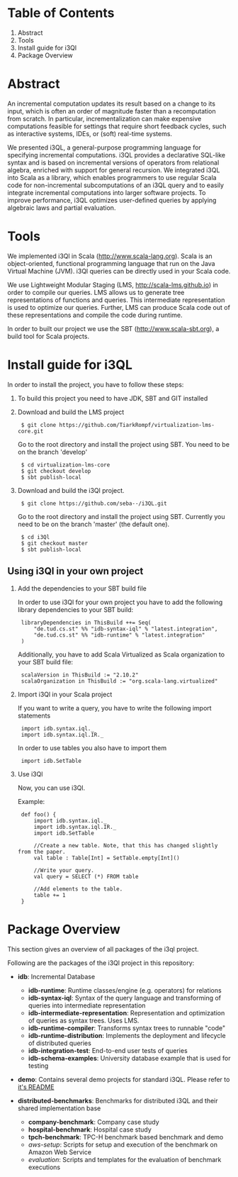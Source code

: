 # Table of Contents

1. Abstract
2. Tools
3. Install guide for i3Ql
4. Package Overview

# Abstract	
	
An incremental computation updates its result based on a change to its input, which is often an order of magnitude faster than a recomputation from scratch. In particular, incrementalization can make expensive computations feasible for settings that require short feedback cycles, such as interactive systems, IDEs, or (soft) real-time systems. 
	
We presented i3QL, a general-purpose programming language for specifying incremental computations. i3QL provides a declarative SQL-like syntax and is based on incremental versions of operators from relational algebra, enriched with support for general recursion. We integrated i3QL into Scala as a library, which enables programmers to use regular Scala code for non-incremental subcomputations of an i3QL query and to easily integrate incremental computations into larger software projects. To improve performance, i3QL optimizes user-defined queries by applying algebraic laws and partial evaluation.
	
# Tools
	
We implemented i3Ql in Scala (http://www.scala-lang.org). Scala is an object-oriented, functional programming language that run on the Java Virtual Machine (JVM). i3Ql queries can be directly used in your Scala code.

We use Lightweight Modular Staging (LMS, http://scala-lms.github.io) in order to compile our queries. LMS allows us to generate tree representations of functions and queries. This intermediate representation is used to optimize our queries. Further, LMS can produce Scala code out of these representations and compile the code during runtime. 

In order to built our project we use the SBT (http://www.scala-sbt.org), a build tool for Scala projects. 
	
# Install guide for i3QL

In order to install the project, you have to follow these steps:

1. To build this project you need to have JDK, SBT and GIT installed

2. Download and build the LMS project

		$ git clone https://github.com/TiarkRompf/virtualization-lms-core.git

	Go to the root directory and install the project using SBT. You need to be on the branch 'develop'

		$ cd virtualization-lms-core
		$ git checkout develop
		$ sbt publish-local

3. Download and build the i3Ql project.

		$ git clone https://github.com/seba--/i3QL.git

	Go to the root directory and install the project using SBT. Currently you need to be on the branch 'master' (the default one).

		$ cd i3Ql
		$ git checkout master
		$ sbt publish-local
	
## Using i3Ql in your own project
	
1. Add the dependencies to your SBT build file

	In order to use i3Ql for your own project you have to add the following library dependencies to your SBT build:		
			
		libraryDependencies in ThisBuild ++= Seq(
			"de.tud.cs.st" %% "idb-syntax-iql" % "latest.integration",
			"de.tud.cs.st" %% "idb-runtime" % "latest.integration"
		)
				
	Additionally, you have to add Scala Virtualized as Scala organization to your SBT build file:
			
		scalaVersion in ThisBuild := "2.10.2"
		scalaOrganization in ThisBuild := "org.scala-lang.virtualized"
		
2. Import i3Ql in your Scala project

	If you want to write a query, you have to write the following import statements
	
		import idb.syntax.iql._
		import idb.syntax.iql.IR._
	
	In order to use tables you also have to import them
	
		import idb.SetTable
		
3. Use i3Ql

	Now, you can use i3Ql.

	Example:

		def foo() {
			import idb.syntax.iql._
			import idb.syntax.iql.IR._
			import idb.SetTable

			//Create a new table. Note, that this has changed slightly from the paper.
			val table : Table[Int] = SetTable.empty[Int]()

			//Write your query.
			val query = SELECT (*) FROM table	

			//Add elements to the table.
			table += 1
		}

# Package Overview

This section gives an overview of all packages of the i3ql project.
	
Following are the packages of the i3Ql project in this repository:

* __idb__: Incremental Database
	* __idb-runtime__: Runtime classes/engine (e.g. operators) for relations
	* __idb-syntax-iql__: Syntax of the query language and transforming of queries into intermediate representation
	* __idb-intermediate-representation__: Representation and optimization of queries as syntax trees. Uses LMS.
	* __idb-runtime-compiler__: Transforms syntax trees to runnable "code"
	* __idb-runtime-distribution__: Implements the deployment and lifecycle of distributed queries 
	* __idb-integration-test__: End-to-end user tests of queries
	* __idb-schema-examples__: University database example that is used for testing
		
* __demo__: Contains several demo projects for standard i3QL. Please refer to [it's README](demo/README.md)

* __distributed-benchmarks__: Benchmarks for distributed i3QL and their shared implementation base
	* __company-benchmark__: Company case study
	* __hospital-benchmark__: Hospital case study
	* __tpch-benchmark__: TPC-H benchmark based benchmark and demo
	* _aws-setup_: Scripts for setup and execution of the benchmark on Amazon Web Service
	* _evaluation_: Scripts and templates for the evaluation of benchmark executions
